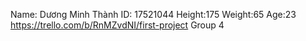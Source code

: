 Name: Dương Minh Thành
ID: 17521044
Height:175
Weight:65
Age:23
https://trello.com/b/RnMZvdNI/first-project
Group 4
